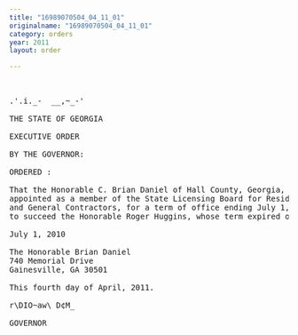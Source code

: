 ```yaml
---
title: "16989070504_04_11_01"
originalname: "16989070504_04_11_01"
category: orders
year: 2011
layout: order

---
```

<pre>
 

.'.i._-  __,~_-'

THE STATE OF GEORGIA

EXECUTIVE ORDER

BY THE GOVERNOR:

ORDERED :

That the Honorable C. Brian Daniel of Hall County, Georgia, is
appointed as a member of the State Licensing Board for Residential
and General Contractors, for a term of office ending July 1, 2015,
to succeed the Honorable Roger Huggins, whose term expired on

July 1, 2010

The Honorable Brian Daniel
740 Memorial Drive
Gainesville, GA 30501

This fourth day of April, 2011.

r\DIO~aw\ D¢M_

GOVERNOR

</pre>
